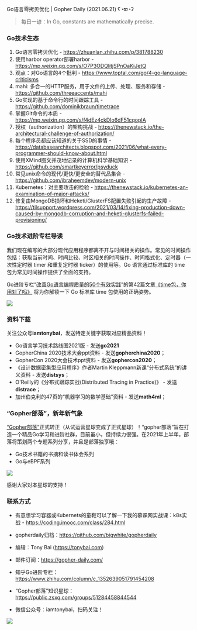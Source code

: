 Go语言零拷贝优化 | Gopher Daily (2021.06.21) ʕ◔ϖ◔ʔ

>每日一谚：In Go, constants are mathematically precise.

### Go技术生态

1. Go语言零拷贝优化 - https://zhuanlan.zhihu.com/p/381788230
2. 使用harbor operator部署harbor - https://mp.weixin.qq.com/s/O7P3ODQlitjSPnOaKiJetQ
3. 观点：对Go语言的4个批判 - https://www.toptal.com/go/4-go-language-criticisms
4. mahi: 多合一的HTTP服务，用于文件的上传、处理、服务和存储 - https://github.com/threeaccents/mahi
5. Go实现的基于命令行的时间跟踪工具 - https://github.com/dominikbraun/timetrace
6. 掌握Git命令的本质 - https://mp.weixin.qq.com/s/f4dEz4ckDIo6dF51cqopIA 
7. 授权（authorization）的架构挑战 - https://thenewstack.io/the-architectural-challenge-of-authorization/ 
8. 每个程序员都应该知道的关于SSD的事情 - https://databasearchitects.blogspot.com/2021/06/what-every-programmer-should-know-about.html
9. 使用XMind图文并茂地记录的计算机科学基础知识 - https://github.com/smartkeyerror/psyduck
10. 常见unix命令的现代/更快/更安全的替代品集合 - https://github.com/ibraheemdev/modern-unix
11. Kubernetes：对主要攻击的检验 - https://thenewstack.io/kubernetes-an-examination-of-major-attacks/
12. 修复由MongoDB损坏和Heketi/GlusterFS配置失败引起的生产故障 - https://tilsupport.wordpress.com/2021/03/14/fixing-production-down-caused-by-mongodb-corruption-and-heketi-glusterfs-failed-provisioning/


### Go技术进阶专栏导读

我们现在编写的大部分现代应用程序都离不开与时间相关的操作。常见的时间操作包括：获取当前时间、时间比较、时区相关的时间操作、时间格式化、定时器（一次性定时器 timer 和重复定时器 ticker）的使用等。Go 语言通过标准库的 time 包为常见时间操作提供了全面的支持。

Go进阶专栏“[改善Go语⾔编程质量的50个有效实践](https://mp.weixin.qq.com/s/RThCEQOdytQxwrMP7XRTRw)”的第42篇文章[《time包，你用对了吗》](https://www.imooc.com/read/87/article/2472) 将为你解锁一下 Go 标准库 time 包使用的正确姿势。

![](http://image.tonybai.com/img/202011/go-column-pgo-with-qr-and-text.png)


### 资料下载

关注公众号**iamtonybai**，发送特定关键字获取对应精品资料！

* Go语言学习技术路线图2021版 - 发送**go2021**
* GopherChina 2020技术大会ppt资料 - 发送**gopherchina2020**；
* GopherCon 2020大会技术ppt资料 - 发送**gophercon2020**；
* 《设计数据密集型应用程序》作者Martin Kleppmann新课“分布式系统”的讲义资料 - 发送**distsys**；
* O'Reilly的《分布式跟踪实战(Distributed Tracing in Practice)》 - 发送**distrace**；
* 加州伯克利的47页的“机器学习的数学基础”资料 - 发送**math4ml**；

### “Gopher部落”，新年新气象

[“Gopher部落”](https://mp.weixin.qq.com/s/jUqAL7hf2GmMun64BJufEA)正式转正（从试运营星球变成了正式星球）！“gopher部落”旨在打造一个精品Go学习和进阶社群，目前虽小，但持续力很强。在2021年上半年，部落将策划两个专题系列分享，并且是部落独享哦：

* Go技术书籍的书摘和读书体会系列
* Go与eBPF系列

![](http://image.tonybai.com/img/202103/gopher-tribe-zsxq-card.png)

感谢大家对本星球的支持！

### 联系方式

* 有意想学习容器或Kubernets的童鞋可以了解一下我的慕课网实战课：k8s实战 - https://coding.imooc.com/class/284.html
* gopherdaily归档：https://github.com/bigwhite/gopherdaily

* 编辑：Tony Bai (https://tonybai.com)
* 邮件订阅：https://gopher-daily.com/
* 知乎Go进阶专栏：https://www.zhihu.com/column/c_1352639051791454208
* “Gopher部落”知识星球：https://public.zsxq.com/groups/51284458844544
* 微信公众号：iamtonybai，扫码关注！

![](http://image.tonybai.com/img/202011/qrcode_for_iamtonybai.jpg)

